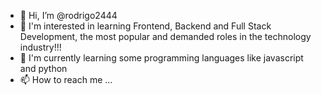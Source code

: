 - 👋 Hi, I’m @rodrigo2444
- 👀 I'm interested in learning Frontend, Backend and Full Stack Development, the most popular and demanded roles in the technology industry!!!
- 🌱 I'm currently learning some programming languages like javascript and python
- 📫 How to reach me ...

<!---
rodrigo2444/rodrigo2444 is a ✨ special ✨ repository because its `README.md` (this file) appears on your GitHub profile.
You can click the Preview link to take a look at your changes.
--->
